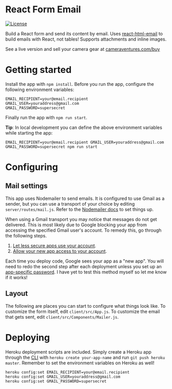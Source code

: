 # React Form Email
[![License](http://img.shields.io/:license-mit-blue.svg)](http://misacorp.mit-license.org)

Build a React form and send its content by email. Uses [react-html-email](https://github.com/chromakode/react-html-email) to build emails with React, not tables! Supports attachments and inline images.

See a live version and sell your camera gear at [cameraventures.com/buy](https://cameraventures.com/buy/)

# Getting started

Install the app with `npm install`. Before you run the app, configure the following environment variables:
```
EMAIL_RECIPIENT=your@email.recipient
GMAIL_USER=youraddress@gmail.com
GMAIL_PASSWORD=supersecret
```
Finally run the app with `npm run start`.

**Tip**: In local development you can define the above environment variables while starting the app:
```
EMAIL_RECIPIENT=your@email.recipient GMAIL_USER=youraddress@gmail.com GMAIL_PASSWORD=supersecret npm run start
```

# Configuring

## Mail settings

This app uses Nodemailer to send emails. It is configured to use Gmail as a sender, but you can use a transport of your choice by editing `server/routes/mail.js`. Refer to the [Nodemailer docs](https://nodemailer.com/smtp/) to set things up.

When using a Gmail transport you may notice that messages do not get delivered. This is most likely due to Google blocking your app from accessing the specified Gmail user's account. To remedy this, go through the following steps.

1. [Let less secure apps use your account](https://support.google.com/accounts/answer/6010255?hl=en). 
2. [Allow your new app access to your account](https://g.co/allowaccess).

Each time you deploy code, Google sees your app as a "new app". You will need to redo the second step after each deployment unless you set up an [app-specific password](https://support.google.com/accounts/answer/185833?hl=en&ctx=ch_b%2F0%2FDisplayUnlockCaptcha). I have yet to test this method myself so let me know if it works!

## Layout

The following are places you can start to configure what things look like. To customize the form itself, edit `client/src/App.js`. To customize the email that gets sent, edit `client/src/Components/Mailer.js`.

# Deploying

Heroku deployment scripts are included. Simply create a Heroku app through the [CLI](https://devcenter.heroku.com/articles/heroku-cli) with `heroku create your-app-name` and run `git push heroku master`. Remember to set the environment variables on Heroku as well!
```
heroku config:set EMAIL_RECIPIENT=your@email.recipient
heroku config:set GMAIL_USER=youraddress@gmail.com
heroku config:set GMAIL_PASSWORD=supersecret
```
